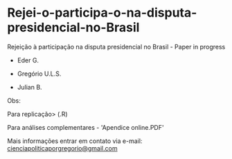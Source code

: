 # Rejei-o-participa-o-na-disputa-presidencial-no-Brasil
Rejeição à participação na disputa presidencial no Brasil - Paper in progress 


- Eder G.

- Gregório U.L.S. 

- Julian B.


Obs:

Para replicação> (.R)

Para análises complementares - 'Apendice online.PDF'

Mais informações entrar em contato via e-mail: cienciapoliticaporgregorio@gmail.com


